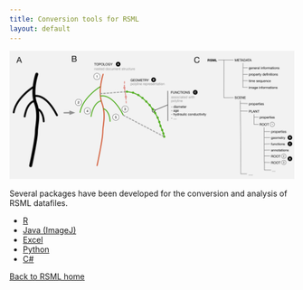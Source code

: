 ```yaml
---
title: Conversion tools for RSML
layout: default
---
```


[![RSML format schema](/images/format.png)](/images/format.png)

Several packages have been developed for the conversion and analysis of RSML datafiles.

 - [R](r_rsml)
 - [Java (ImageJ)](imagej_rsml)
 - [Excel](excell_rsml)
 - [Python](python_rsml)
 - [C#](/tools/c_rsml)
 
[Back to RSML home](/index)

